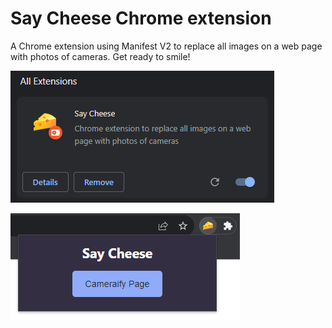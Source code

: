 # Say Cheese Chrome extension

A Chrome extension using Manifest V2 to replace all images on a web page with photos of cameras. Get ready to smile!

![Say Cheese extension on the Extensions page](images/extension.png)

![Say Cheese extension popup](images/popup.png)